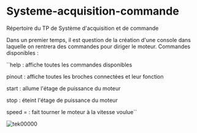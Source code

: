 # Systeme-acquisition-commande
Répertoire du TP de Système d'acquisition et de commande

Dans un premier temps, il est question de la création d'une console dans laquelle on rentrera des commandes pour diriger le moteur.
Commandes disponibles :

``help : affiche toutes les commandes disponibles

pinout : affiche toutes les broches connectées et leur fonction

start : allume l'étage de puissance du moteur

stop : éteint l'étage de puissance du moteur

speed = <alpha> : fait tourner le moteur à la vitesse voulue``

![tek00000](https://user-images.githubusercontent.com/86347317/141968295-56410056-098b-42b9-88f9-33dc8b2ca38a.png)
